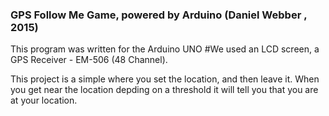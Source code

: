 ### GPS Follow Me Game, powered by Arduino (Daniel Webber , 2015)
This program was written for the Arduino UNO
#We used an LCD screen, a GPS Receiver - EM-506 (48 Channel).

This project is a simple where you set the location, and then leave it. When you get near the location depding on a threshold it will tell you that you are at your location.


 

